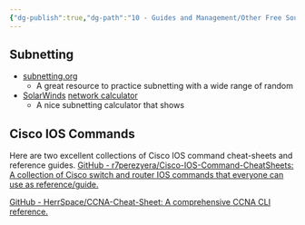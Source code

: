 ```yaml
---
{"dg-publish":true,"dg-path":"10 - Guides and Management/Other Free Sources.md","permalink":"/10-guides-and-management/other-free-sources/"}
---
```


## Subnetting
- [subnetting.org](https://subnetting.org/)
	- A great resource to practice subnetting with a wide range of random 
- [SolarWinds](https://www.wired.com/story/the-untold-story-of-solarwinds-the-boldest-supply-chain-hack-ever/) [network calculator](https://www.solarwinds.com/free-tools/advanced-subnet-calculator)
	- A nice subnetting calculator that shows

## Cisco IOS Commands
Here are two excellent collections of Cisco IOS command cheat-sheets and reference guides. 
[GitHub - r7perezyera/Cisco-IOS-Command-CheatSheets: A collection of Cisco switch and router IOS commands that everyone can use as reference/guide.](https://github.com/r7perezyera/Cisco-IOS-Command-CheatSheets)

[GitHub - HerrSpace/CCNA-Cheat-Sheet: A comprehensive CCNA CLI reference.](https://github.com/HerrSpace/CCNA-Cheat-Sheet)
